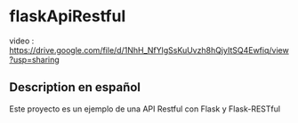 # flaskApiRestful
video : https://drive.google.com/file/d/1NhH_NfYlgSsKuUvzh8hQjyItSQ4Ewfiq/view?usp=sharing
## Description en español
Este proyecto es un ejemplo de una API Restful con Flask y Flask-RESTful
